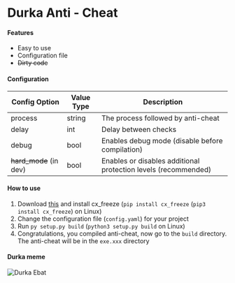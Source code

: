 # Durka Anti - Cheat

#### Features
- Easy to use
- Configuration file
- ~~Dirty code~~

#### Configuration
| Config Option	  | Value Type    | Description  	                                |
| --------------- | ------------- | ----------------------------------------------- |
| process         | string        | The process followed by anti-cheat              |
| delay           | int           | Delay between checks                            |
| debug           | bool          | Enables debug mode (disable before compilation) |
| ~~hard_mode~~ (in dev)      | bool          | Enables or disables additional protection levels (recommended) |

#### How to use
1. Download [this](github.com/ggpabuk/Durka-AntiCheat/releases/latest) and install cx_freeze (`pip install cx_freeze` (`pip3 install cx_freeze`) on Linux)
1. Change the configuration file (`config.yaml`) for your project
1. Run `py setup.py build` (`python3 setup.py build` on Linux)
1. Congratulations, you compiled anti-cheat, now go to the `build` directory. The anti-cheat will be in the `exe.xxx` directory

#### Durka meme
![Durka Ebat](https://cs10.pikabu.ru/post_img/big/2020/02/14/1/1581637383127016272.png "Durka Ebat")
